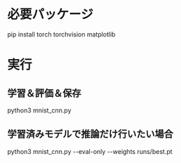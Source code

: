 # 必要パッケージ
pip install torch torchvision matplotlib

# 実行

## 学習＆評価＆保存
python3 mnist_cnn.py

## 学習済みモデルで推論だけ行いたい場合
python3 mnist_cnn.py --eval-only --weights runs/best.pt
